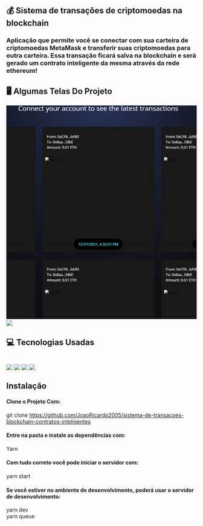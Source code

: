 ## 💰 Sistema de transações de criptomoedas na blockchain

### Aplicação que permite você se conectar com sua carteira de criptomoedas MetaMask e transferir suas criptomoedas para outra carteira. Essa transação ficará salva na blockchain e será gerado um contrato inteligente da mesma através da rede ethereum!

## 🖥️ Algumas Telas Do Projeto

<img align="center" src="projeto 1 crypto.png">
<img align="center" src="git 2.png">

## 💻 Tecnologias Usadas
<div style="display: inline_block"><br/>
<img align="center" src="https://img.shields.io/badge/React-20232A?style=for-the-badge&logo=react&logoColor=61DAFB">
<img align="center" src="https://img.shields.io/badge/Express.js-404D59?style=for-the-badge">
<img align="center" src="https://img.shields.io/badge/JavaScript-323330?style=for-the-badge&logo=javascript&logoColor=F7DF1E">
<img align="center" src="https://img.shields.io/badge/Tailwind_CSS-38B2AC?style=for-the-badge&logo=tailwind-css&logoColor=white">

## Instalação 

#### Clone o Projeto Com: </br>

git clone https://github.com/JoaoRicardo2005/sistema-de-transacoes-blockchain-contratos-inteligentes
#### Entre na pasta e instale as dependências com: 
 Yarn
#### Com tudo correto você pode iniciar o servidor com:
yarn start
#### Se você estiver no ambiente de desenvolvimento, poderá usar o servidor de desenvolvimento:
yarn dev</br>
yarn queue

</div>
